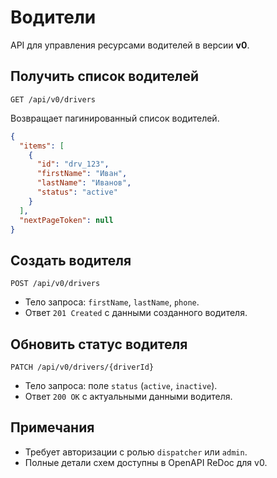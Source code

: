 # Водители

API для управления ресурсами водителей в версии **v0**.

## Получить список водителей

`GET /api/v0/drivers`

Возвращает пагинированный список водителей.

```json
{
  "items": [
    {
      "id": "drv_123",
      "firstName": "Иван",
      "lastName": "Иванов",
      "status": "active"
    }
  ],
  "nextPageToken": null
}
```

## Создать водителя

`POST /api/v0/drivers`

- Тело запроса: `firstName`, `lastName`, `phone`.
- Ответ `201 Created` с данными созданного водителя.

## Обновить статус водителя

`PATCH /api/v0/drivers/{driverId}`

- Тело запроса: поле `status` (`active`, `inactive`).
- Ответ `200 OK` с актуальными данными водителя.

## Примечания
- Требует авторизации с ролью `dispatcher` или `admin`.
- Полные детали схем доступны в OpenAPI ReDoc для v0.
